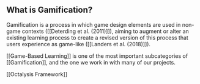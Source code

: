 ## What is Gamification?

Gamification is a process in which game design elements are used in non-game contexts ([[Deterding et al. (2011)]]), aiming to augment or alter an existing learning process to create a revised version of this process that users experience as game-like ([[Landers et al. (2018)]]).

[[Game-Based Learning]] is one of the most important subcategories of [[Gamification]], and the one we work in with many of our projects.

[[Octalysis Framework]]